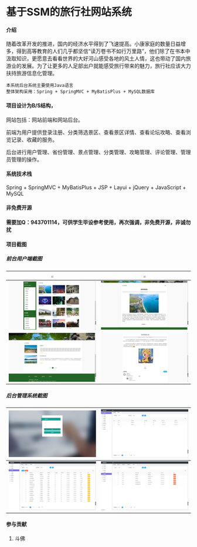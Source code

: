 # 基于SSM的旅行社网站系统 

#### 介绍

​		随着改革开发的推进，国内的经济水平得到了飞速提高。小康家庭的数量日益增多，得到高等教育的人们几乎都坚信“读万卷书不如行万里路”，他们除了在书本中汲取知识，更愿意去看看世界的大好河山感受各地的风土人情，这也带动了国内旅游业的发展。为了让更多的人足部出户就能感受旅行带来的魅力，旅行社应该大力扶持旅游信息化管理。

```
本系统后台系统主要使用Java语言
整体架构采用：Spring + SpringMVC + MyBatisPlus + MySQL数据库
```

#### 项目设计为B/S结构，

网站包括：网站前端和网站后台。

前端为用户提供登录注册、分类筛选景区、查看景区详情、查看论坛攻略、查看浏览记录、收藏的服务。

后台进行用户管理、省份管理、景点管理、分类管理、攻略管理、评论管理、管理员管理的操作。



#### 系统技术栈

Spring + SpringMVC + MyBatisPlus + JSP + Layui + jQuery + JavaScript +  MySQL 



#### 非免费开源

#### 需要加Q：943701114，可供学生毕设参考使用，再次强调，非免费开源，非诚勿扰



#### 项目截图

##### 前台用户端截图

| <img src="img/web_1.jpg" style="zoom:33%;" /> | <img src="img/web_2.jpg" style="zoom:33%;" /> |
| --------------------------------------------- | --------------------------------------------- |
| <img src="img/web_3.jpg" style="zoom:33%;" /> | <img src="img/web_4.jpg" style="zoom:33%;" /> |
| <img src="img/web_5.jpg" style="zoom:33%;" /> | <img src="img/web_6.jpg" style="zoom:33%;" /> |



##### 后台管理系统截图

| <img src="img/admin_1.jpg" style="zoom:33%;" /> | <img src="img/admin_2.jpg" style="zoom:33%;" /> |
| ----------------------------------------------- | ----------------------------------------------- |
| <img src="img/admin_3.jpg" style="zoom:33%;" /> | <img src="img/admin_4.jpg" style="zoom:33%;" /> |



#### 参与贡献

1.  斗佛